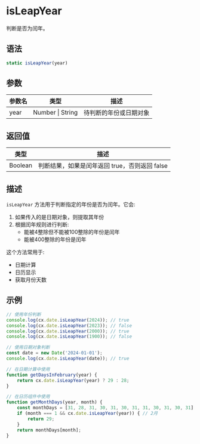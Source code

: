 # isLeapYear

判断是否为闰年。

## 语法

```javascript
static isLeapYear(year)
```

## 参数

| 参数名 | 类型 | 描述 |
|--------|------|------|
| year | Number \| String | 待判断的年份或日期对象 |

## 返回值

| 类型 | 描述 |
|------|------|
| Boolean | 判断结果，如果是闰年返回 true，否则返回 false |

## 描述

`isLeapYear` 方法用于判断指定的年份是否为闰年。它会:

1. 如果传入的是日期对象，则提取其年份
2. 根据闰年规则进行判断:
   - 能被4整除但不能被100整除的年份是闰年
   - 能被400整除的年份是闰年

这个方法常用于:
- 日期计算
- 日历显示
- 获取月份天数

## 示例

```javascript
// 使用年份判断
console.log(cx.date.isLeapYear(2024)); // true
console.log(cx.date.isLeapYear(2023)); // false
console.log(cx.date.isLeapYear(2000)); // true
console.log(cx.date.isLeapYear(1900)); // false

// 使用日期对象判断
const date = new Date('2024-01-01');
console.log(cx.date.isLeapYear(date)); // true

// 在日期计算中使用
function getDaysInFebruary(year) {
    return cx.date.isLeapYear(year) ? 29 : 28;
}

// 在日历组件中使用
function getMonthDays(year, month) {
    const monthDays = [31, 28, 31, 30, 31, 30, 31, 31, 30, 31, 30, 31];
    if (month === 1 && cx.date.isLeapYear(year)) { // 2月
        return 29;
    }
    return monthDays[month];
}
``` 